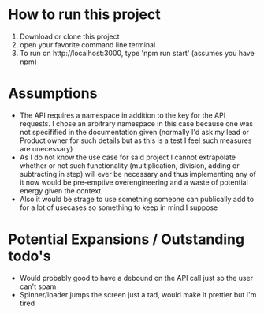 

# How to run this project
1. Download or clone this project
1. open your favorite command line terminal
1. To run on http://localhost:3000, type 'npm run start' (assumes you have npm)


# Assumptions
- The API requires a namespace in addition to the key for the API requests. I chose an arbitrary namespace in this case because one was not specifified in the documentation given (normally I'd ask my lead or Product owner for such details but as this is a test I feel such measures are unecessary)
- As I do not know the use case for said project I cannot extrapolate whether or not such functionality (multiplication, division, adding or subtracting in step) will ever be necessary and thus implementing any of it now would be pre-emptive overengineering and a waste of potential energy given the context.
- Also it would be strage to use something someone can publically add to for a lot of usecases so something to keep in mind I suppose

# Potential Expansions / Outstanding todo's
- Would probably good to have a debound on the API call just so the user can't spam
- Spinner/loader jumps the screen just a tad, would make it prettier but I'm tired
